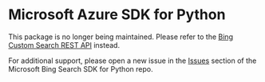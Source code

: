 # Microsoft Azure SDK for Python

This package is no longer being maintained. Please refer to the [Bing Custom Search REST API](https://learn.microsoft.com/bing/search-apis/bing-custom-search/quickstarts/rest/python) instead.

For additional support, please open a new issue in the [Issues](https://github.com/microsoft/bing-search-sdk-for-python/issues) section of the Microsoft Bing Search SDK for Python repo.
